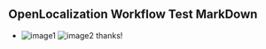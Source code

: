 ## OpenLocalization Workflow Test MarkDown
* ![image1](.\26969d52-004f-47bc-9456-41621f917765.PNG)   ![image2](.\9574b6ee-e42f-49bd-80cb-46e2f543067d.png) 
thanks!
